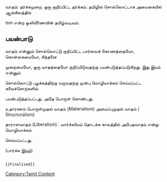 வாதம்: தர்க்கமுறை. ஒரு குறிப்பிட்ட தர்க்கம். தமிழில் சொல்லொட்டாக அமைகையில் ஆங்கிலத்தில்
ism என்ற ஒலியிணைவின் தமிழ்வடிவம்.

## பயன்பாடு

வாதம் என்னும் சொல்லொட்டு குறிப்பிட்ட பார்வைக் கோணத்தையோ, கொள்கையையோ, சிந்தனை
முறையையோ, ஒரு வாதத்தையோ குறிப்பிடுவதற்கு பயன்படுத்தப்படுகிறது. இது இயம் என்னும்
சொல்லொட்டு புழக்கத்திற்கு வருவதற்கு முன்பு மொழியாக்கம் செய்யப்பட்ட கலைச்சொற்களில்
பயன்படுத்தப்பட்டது. அதே பொருள் கொண்டது.

உதாரணம் பொருள்முதல் வாதம் (Materialism) அமைப்புமுதல் வாதம் ( Structuralism)
தாராளவாதம் (Liberalism) . மார்க்ஸியம் தொடக்க காலத்தில் அபேதவாதம் என்று மொழியாக்கம்
செய்யப்பட்டது.

(பார்க்க [இயம்](இயம் "wikilink"))

```{=mediawiki}
{{Finalised}}
```
[Category:Tamil Content](Category:Tamil_Content "wikilink")

